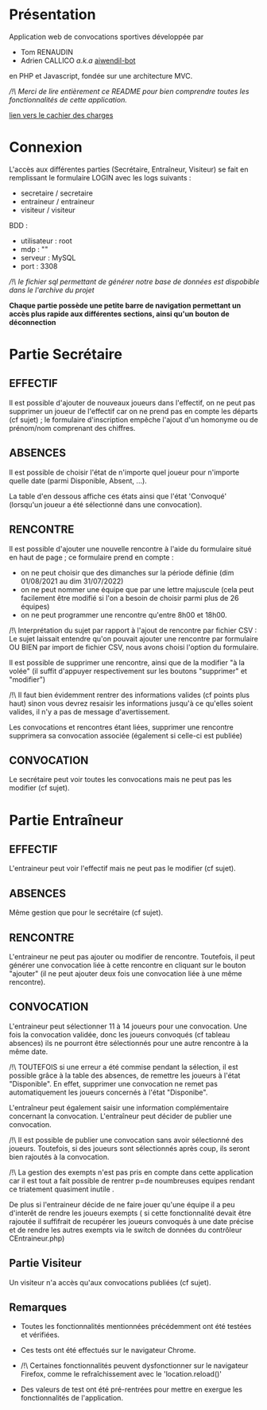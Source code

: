 # Présentation

Application web de convocations sportives développée par 
  * Tom RENAUDIN
  * Adrien CALLICO _a.k.a_ [aiwendil-bot](https://github.com/aiwendil-bot)

en PHP et Javascript, fondée sur une architecture MVC.

_/!\ Merci de lire entièrement ce README pour bien comprendre toutes les fonctionnalités de cette application._

[lien vers le cachier des charges](https://docs.google.com/document/d/e/2PACX-1vSZcoXqiSy422RlHzc9akviX08dvxf3YLDDpZlhQWlUn2VWLjmjOF5nCxQXsmpV6rv3b14-2nqp0x_P/pub)

# Connexion

L'accès aux différentes parties (Secrétaire, Entraîneur, Visiteur) se fait en remplissant
le formulaire LOGIN avec les logs suivants : 

* secretaire / secretaire
* entraineur / entraineur
* visiteur / visiteur

BDD :
* utilisateur : root  
* mdp : ""  
* serveur : MySQL  
* port : 3308  

_/!\ le fichier sql permettant de générer notre base de données est dispobible dans le l'archive du projet_


**Chaque partie possède une petite barre de navigation permettant un accès plus rapide aux différentes sections, ainsi qu'un bouton de déconnection**

# Partie Secrétaire

## EFFECTIF

Il est possible d'ajouter de nouveaux joueurs dans l'effectif, on ne peut pas supprimer
un joueur de l'effectif car on ne prend pas en compte les départs (cf sujet) ; le formulaire
d'inscription empêche l'ajout d'un homonyme ou de prénom/nom comprenant des chiffres.

## ABSENCES

Il est possible de choisir l'état de n'importe quel joueur pour n'importe quelle date
(parmi Disponible, Absent, ...).

La table d'en dessous affiche ces états ainsi que l'état 'Convoqué' (lorsqu'un joueur 
a été sélectionné dans une convocation).

## RENCONTRE

Il est possible d'ajouter une nouvelle rencontre à l'aide du formulaire situé
en haut de page ; ce formulaire prend en compte :

* on ne peut choisir que des dimanches sur la période définie (dim 01/08/2021 au dim 31/07/2022)
* on ne peut nommer une équipe que par une lettre majuscule (cela peut facilement être modifié si l'on a besoin de choisir parmi plus de 26 équipes)
* on ne peut programmer une rencontre qu'entre 8h00 et 18h00.
    
/!\ Interprétation du sujet par rapport à l'ajout de rencontre par fichier CSV :
Le sujet laissait entendre qu'on pouvait ajouter une rencontre par formulaire OU BIEN 
par import de fichier CSV, nous avons choisi l'option du formulaire.

Il est possible de supprimer une rencontre, ainsi que de la modifier "à la volée"
(il suffit d'appuyer respectivement sur les boutons "supprimer" et "modifier")

/!\ Il faut bien évidemment rentrer des informations valides (cf points plus haut)
sinon vous devrez resaisir les informations jusqu'à ce qu'elles soient valides, il n'y 
a pas de message d'avertissement.

Les convocations et rencontres étant liées, supprimer une rencontre supprimera sa 
convocation associée (également si celle-ci est publiée)

## CONVOCATION 

Le secrétaire peut voir toutes les convocations mais ne peut pas les modifier (cf sujet).


# Partie Entraîneur

## EFFECTIF

L'entraineur peut voir l'effectif mais ne peut pas le modifier (cf sujet).

## ABSENCES

Même gestion que pour le secrétaire (cf sujet).

## RENCONTRE

L'entraineur ne peut pas ajouter ou modifier de rencontre. 
Toutefois, il peut générer une convocation liée à cette rencontre en cliquant
sur le bouton "ajouter" (il ne peut ajouter deux fois une convocation liée à une même rencontre).

## CONVOCATION

L'entraineur peut sélectionner 11 à 14 joueurs pour une convocation.
Une fois la convocation validée, donc les joueurs convoqués (cf tableau absences)
ils ne pourront être sélectionnés pour une autre rencontre à la même date.
    
/!\ TOUTEFOIS si une erreur a été commise pendant la sélection, il est possible
grâce à la table des absences, de remettre les joueurs à l'état "Disponible".
En effet, supprimer une convocation ne remet pas automatiquement les joueurs concernés
à l'état "Disponibe".
    
L'entraîneur peut également saisir une information complémentaire concernant la convocation.
L'entraîneur peut décider de publier une convocation.

/!\ Il est possible de publier une convocation sans avoir sélectionné des joueurs.
Toutefois, si des joueurs sont sélectionnés après coup, ils seront bien rajoutés à la convocation.

/!\ La gestion des exempts n'est pas pris en compte dans cette application car il est tout a fait possible de rentrer p=de noumbreuses equipes rendant ce triatement quasiment inutile .

De plus si l'entraineur décide de ne faire jouer qu'une équipe il a peu d'interêt de rendre les joueurs exempts ( si cette fonctionnalité devait être rajoutée il suffifrait de recupérer les joueurs convoqués à une date précise et de rendre les autres exempts via le switch de données du contrôleur CEntraineur.php)


## Partie Visiteur 

Un visiteur n'a accès qu'aux convocations publiées (cf sujet).


## Remarques

* Toutes les fonctionnalités mentionnées précédemment ont été testées et vérifiées.
* Ces tests ont été effectués sur le navigateur Chrome.
    
* /!\ Certaines fonctionnalités peuvent dysfonctionner sur le navigateur Firefox,
comme le refraîchissement avec le 'location.reload()'

* Des valeurs de test ont été pré-rentrées pour mettre en exergue les fonctionnalités
de l'application.
